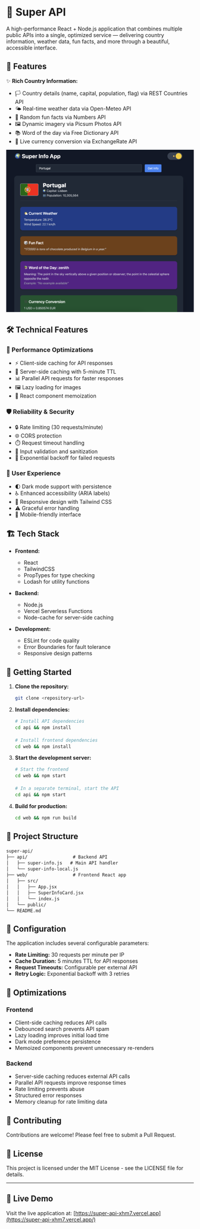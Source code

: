 # 🌟 Super API

A high-performance React + Node.js application that combines multiple public APIs into a single, optimized service — delivering country information, weather data, fun facts, and more through a beautiful, accessible interface.

## 🚀 Features

✨ **Rich Country Information:**
- 🏳️ Country details (name, capital, population, flag) via REST Countries API
- 🌤️ Real-time weather data via Open-Meteo API
- 🎲 Random fun facts via Numbers API
- 🖼️ Dynamic imagery via Picsum Photos API
- 📚 Word of the day via Free Dictionary API
- 💱 Live currency conversion via ExchangeRate API

![Super Info App Screenshot](github/app_screen_2.png)

## 🛠️ Technical Features

### 🎯 Performance Optimizations
- ⚡ Client-side caching for API responses
- 🔄 Server-side caching with 5-minute TTL
- 📊 Parallel API requests for faster responses
- 🖼️ Lazy loading for images
- 🧠 React component memoization

### 🛡️ Reliability & Security
- 🔒 Rate limiting (30 requests/minute)
- 🌐 CORS protection
- ⏱️ Request timeout handling
- 📝 Input validation and sanitization
- 🔄 Exponential backoff for failed requests

### 👥 User Experience
- 🌓 Dark mode support with persistence
- ♿ Enhanced accessibility (ARIA labels)
- 🎨 Responsive design with Tailwind CSS
- ⚠️ Graceful error handling
- 📱 Mobile-friendly interface

## 🏗️ Tech Stack

- **Frontend:**
  - React
  - TailwindCSS
  - PropTypes for type checking
  - Lodash for utility functions

- **Backend:**
  - Node.js
  - Vercel Serverless Functions
  - Node-cache for server-side caching

- **Development:**
  - ESLint for code quality
  - Error Boundaries for fault tolerance
  - Responsive design patterns

## 🚀 Getting Started

1. **Clone the repository:**
   ```bash
   git clone <repository-url>
   ```

2. **Install dependencies:**
   ```bash
   # Install API dependencies
   cd api && npm install

   # Install frontend dependencies
   cd web && npm install
   ```

3. **Start the development server:**
   ```bash
   # Start the frontend
   cd web && npm start

   # In a separate terminal, start the API
   cd api && npm start
   ```

4. **Build for production:**
   ```bash
   cd web && npm run build
   ```

## 📁 Project Structure

```
super-api/
├── api/                 # Backend API
│   ├── super-info.js   # Main API handler
│   └── super-info-local.js
├── web/                 # Frontend React app
│   ├── src/
│   │   ├── App.jsx
│   │   ├── SuperInfoCard.jsx
│   │   └── index.js
│   └── public/
└── README.md
```

## 🔧 Configuration

The application includes several configurable parameters:

- **Rate Limiting:** 30 requests per minute per IP
- **Cache Duration:** 5 minutes TTL for API responses
- **Request Timeouts:** Configurable per external API
- **Retry Logic:** Exponential backoff with 3 retries

## 🌟 Optimizations

### Frontend
- Client-side caching reduces API calls
- Debounced search prevents API spam
- Lazy loading improves initial load time
- Dark mode preference persistence
- Memoized components prevent unnecessary re-renders

### Backend
- Server-side caching reduces external API calls
- Parallel API requests improve response times
- Rate limiting prevents abuse
- Structured error responses
- Memory cleanup for rate limiting data

## 🤝 Contributing

Contributions are welcome! Please feel free to submit a Pull Request.

## 📄 License

This project is licensed under the MIT License - see the LICENSE file for details.

---

## 🔗 Live Demo

Visit the live application at: [https://super-api-xhm7.vercel.app](https://super-api-xhm7.vercel.app/)